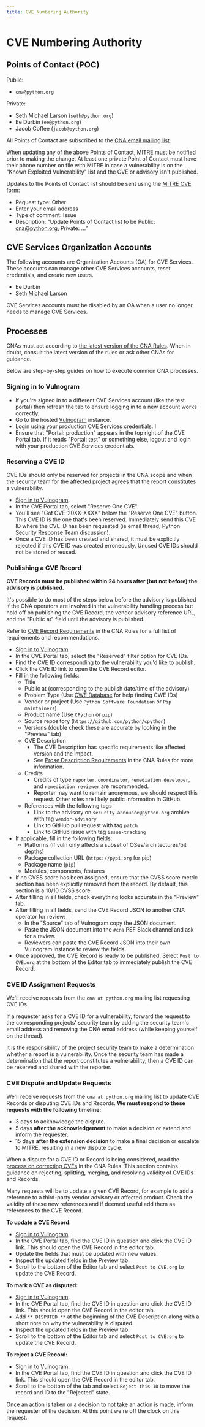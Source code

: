 ```yaml
---
title: CVE Numbering Authority
---
```

# CVE Numbering Authority

## Points of Contact (POC)

Public:

- `cna@python.org`

Private:

- Seth Michael Larson (`seth@python.org`)
- Ee Durbin (`ee@python.org`)
- Jacob Coffee (`jacob@python.org`)

All Points of Contact are subscribed to the [CNA email mailing list](https://mail.python.org/mailman3/lists/cna.python.org/).

When updating any of the above Points of Contact, MITRE must be notified prior to making the change.
At least one private Point of Contact must have their phone number on file with MITRE in case a vulnerability is on the
"Known Exploited Vulnerability" list and the CVE or advisory isn't published.

Updates to the Points of Contact list should be sent using the [MITRE CVE form](https://cveform.mitre.org/):

* Request type: Other
* Enter your email address
* Type of comment: Issue
* Description: "Update Points of Contact list to be Public: cna@python.org, Private: ..."

## CVE Services Organization Accounts

The following accounts are Organization Accounts (OA) for CVE Services.
These accounts can manage other CVE Services accounts, reset credentials, and create new users.

- Ee Durbin
- Seth Michael Larson

CVE Services accounts must be disabled by an OA when a user no longer needs to manage CVE Services.

## Processes

CNAs must act according to [the latest version of the CNA Rules](https://www.cve.org/ResourcesSupport/AllResources/CNARules).
When in doubt, consult the latest version of the rules or ask other CNAs for guidance.

Below are step-by-step guides on how to execute common CNA processes.

### Signing in to Vulnogram

* If you're signed in to a different CVE Services account (like the test portal)
  then refresh the tab to ensure logging in to a new account works correctly.
* Go to the hosted [Vulnogram](https://vulnogram.github.io) instance.
* Login using your production CVE Services credentials. I
* Ensure that "Portal: production" appears in the top right of the CVE Portal tab.
  If it reads "Portal: test" or something else, logout and login with your
  production CVE Services credentials.

### Reserving a CVE ID

CVE IDs should only be reserved for projects in the CNA scope and when the security team for the affected project agrees that the report constitutes a vulnerability.

* [Sign in to Vulnogram](#signing-in-to-vulnogram).
* In the CVE Portal tab, select "Reserve One CVE".
* You'll see "Got CVE-20XX-XXXX" below the "Reserve One CVE" button. This CVE ID is the one that's been reserved.
  Immediately send this CVE ID where the CVE ID has been requested (ie email thread, Python Security Response Team discussion).
* Once a CVE ID has been created and shared, it must be explicitly rejected if this CVE ID was created erroneously. Unused CVE IDs should not be stored or reused.

### Publishing a CVE Record

**CVE Records must be published within 24 hours after (but not before) the advisory is published.**

It's possible to do most of the steps below before the advisory is published
if the CNA operators are involved in the vulnerability handling process but hold
off on publishing the CVE Record, the vendor advisory reference URL, and the
"Public at" field until the advisory is published.

Refer to [CVE Record Requirements](https://www.cve.org/ResourcesSupport/AllResources/CNARules#section_8_cve_record_requirements) in the CNA Rules for a full list of requirements and recommendations.

* [Sign in to Vulnogram](#signing-in-to-vulnogram).
* In the CVE Portal tab, select the "Reserved" filter option for CVE IDs.
* Find the CVE ID corresponding to the vulnerability you'd like to publish.
* Click the CVE ID link to open the CVE Record editor.
* Fill in the following fields:
  * Title
  * Public at (corresponding to the publish date/time of the advisory)
  * Problem Type (Use [CWE Database](https://cwe.mitre.org/) for help finding CWE IDs)
  * Vendor or project (Use `Python Software Foundation` or `Pip maintainers`)
  * Product name (Use `CPython` or `pip`)
  * Source repository (`https://github.com/python/cpython`)
  * Versions (double check these are accurate by looking in the "Preview" tab)
  * CVE Description
    * The CVE Description has specific requirements like affected version and the impact.
    * See [Prose Description Requirements](https://www.cve.org/ResourcesSupport/AllResources/CNARules#section_8-2_cve_record_prose_description_requirements) in the CNA Rules for more information.
  * Credits
    * Credits of type `reporter`, `coordinator`, `remediation developer`, and `remediation reviewer` are recommended.
    * Reporter may want to remain anonymous, we should respect this request. Other roles are likely public information in GitHub.
  * References with the following tags
    * Link to the advisory on `security-announce@python.org` archive with tag `vendor-advisory`
    * Link to GitHub pull request with tag `patch`
    * Link to GitHub issue with tag `issue-tracking`
* If applicable, fill in the following fields:
  * Platforms (if vuln only affects a subset of OSes/architectures/bit depths)
  * Package collection URL (`https://pypi.org` for pip)
  * Package name (`pip`)
  * Modules, components, features
* If no CVSS score has been assigned, ensure that the CVSS score metric section has been explicitly removed from the record.
  By default, this section is a 10/10 CVSS score.
* After filling in all fields, check everything looks accurate in the "Preview" tab.
* After filling in all fields, send the CVE Record JSON to another CNA operator for review:
  * In the "Source" tab of Vulnogram copy the JSON document.
  * Paste the JSON document into the `#cna` PSF Slack channel and ask for a review.
  * Reviewers can paste the CVE Record JSON into their own Vulnogram instance to review the fields.
* Once approved, the CVE Record is ready to be published. Select `Post to CVE.org` at the bottom of the Editor tab to immediately publish the CVE Record.

### CVE ID Assignment Requests

We'll receive requests from the `cna at python.org` mailing list requesting CVE IDs.

If a requester asks for a CVE ID for a vulnerability, forward the request to the corresponding projects' security team by adding
the security team's email address and removing the CNA email address (while keeping yourself on the thread).

It is the responsibility of the project security team to make a determination whether a report is a vulnerability.
Once the security team has made a determination that the report constitutes a vulnerability, then a CVE ID can be reserved and shared with the reporter.

### CVE Dispute and Update Requests

We'll receive requests from the `cna at python.org` mailing list to update CVE Records
or disputing CVE IDs and Records. **We must respond to these requests with the following timeline:**

* 3 days to acknowledge the dispute.
* 5 days **after the acknowledgement** to make a decision or extend and inform the requester.
* 15 days **after the extension decision** to make a final decision or escalate to MITRE, resulting in a new dispute cycle.

When a dispute for a CVE ID or Record is being considered, read the
[process on correcting CVEs](https://www.cve.org/ResourcesSupport/AllResources/CNARules#appendix_c_process_to_correct_assignment_issues_update_cve_records)
in the CNA Rules. This section contains guidance on rejecting, splitting, merging,
and resolving validity of CVE IDs and Records.

Many requests will be to update a given CVE Record, for example to add a reference to a third-party
vendor advisory or affected product. Check the validity of these new references and if deemed useful
add them as references to the CVE Record.

**To update a CVE Record:**

* [Sign in to Vulnogram](#signing-in-to-vulnogram).
* In the CVE Portal tab, find the CVE ID in question and click the CVE ID link. This should open the CVE Record in the editor tab.
* Update the fields that must be updated with new values.
* Inspect the updated fields in the Preview tab.
* Scroll to the bottom of the Editor tab and select `Post to CVE.org` to update the CVE Record.

**To mark a CVE as disputed:**

* [Sign in to Vulnogram](#signing-in-to-vulnogram).
* In the CVE Portal tab, find the CVE ID in question and click the CVE ID link. This should open the CVE Record in the editor tab.
* Add `** DISPUTED **` at the beginning of the CVE Description along with a short note on why the vulnerability is disputed.
* Inspect the updated fields in the Preview tab.
* Scroll to the bottom of the Editor tab and select `Post to CVE.org` to update the CVE Record.

**To reject a CVE Record:**

* [Sign in to Vulnogram](#signing-in-to-vulnogram).
* In the CVE Portal tab, find the CVE ID in question and click the CVE ID link. This should open the CVE Record in the editor tab.
* Scroll to the bottom of the tab and select `Reject this ID` to move the record and ID to the "Rejected" state.

Once an action is taken or a decision to not take an action is made, inform the requester of the decision.
At this point we're off the clock on this request.

